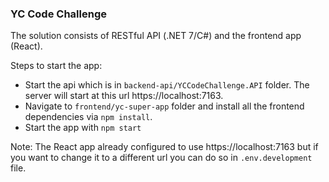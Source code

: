 ### YC Code Challenge

The solution consists of RESTful API (.NET 7/C#) and the frontend app (React).

Steps to start the app:

- Start the api which is in `backend-api/YCCodeChallenge.API` folder. The server will start at this url https://localhost:7163.
- Navigate to `frontend/yc-super-app` folder and install all the frontend dependencies via `npm install`.
- Start the app with `npm start`

Note: The React app already configured to use https://localhost:7163 but if you want to change it to a different url you can do so in `.env.development` file.
